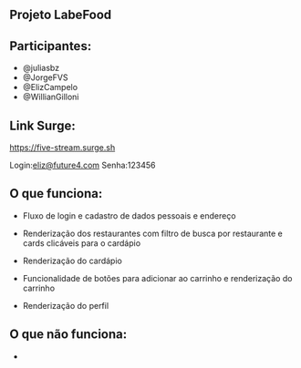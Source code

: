 ## Projeto LabeFood

## Participantes:

- @juliasbz
- @JorgeFVS
- @ElizCampelo
- @WillianGilloni

## Link Surge:

 https://five-stream.surge.sh

Login:eliz@future4.com
Senha:123456

## O que funciona:

- Fluxo de login e cadastro de dados pessoais e endereço

- Renderização dos restaurantes com filtro de busca por restaurante e cards clicáveis para o cardápio

- Renderização do cardápio

- Funcionalidade de botões para adicionar ao carrinho e renderização do carrinho

- Renderização do perfil

## O que não funciona:

- 
